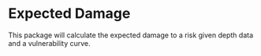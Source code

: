 # Expected Damage

This package will calculate the expected damage to a risk given depth data and a vulnerability curve.
